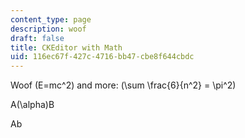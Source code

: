 ```yaml
---
content_type: page
description: woof
draft: false
title: CKEditor with Math
uid: 116ec67f-427c-4716-bb47-cbe8f644cbdc
---
```

Woof \(E=mc^2\) and more: \(\\sum \\frac{6}{n^2} = \\pi^2\)

A\(\\alpha\)B

Ab